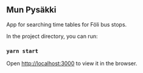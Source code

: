## Mun Pysäkki

App for searching time tables for Föli bus stops.

In the project directory, you can run:

### `yarn start`

Open [http://localhost:3000](http://localhost:3000) to view it in the browser.

